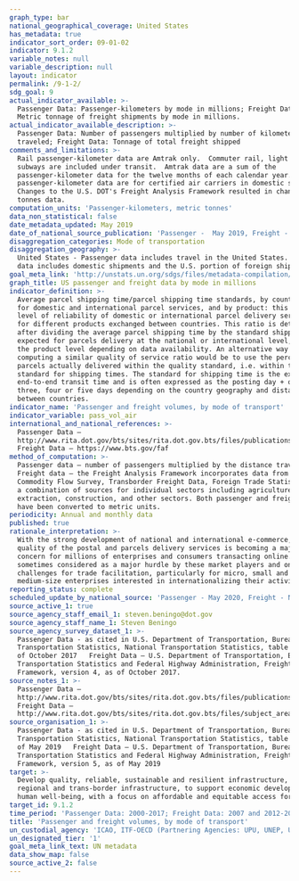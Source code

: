 ```yaml
---
graph_type: bar
national_geographical_coverage: United States
has_metadata: true
indicator_sort_order: 09-01-02
indicator: 9.1.2
variable_notes: null
variable_description: null
layout: indicator
permalink: /9-1-2/
sdg_goal: 9
actual_indicator_available: >-
  Passenger Data: Passenger-kilometers by mode in millions; Freight Data -
  Metric tonnage of freight shipments by mode in millions.
actual_indicator_available_description: >-
  Passenger Data: Number of passengers multiplied by number of kilometers
  traveled; Freight Data: Tonnage of total freight shipped
comments_and_limitations: >-
  Rail passenger-kilometer data are Amtrak only.  Commuter rail, light rail and
  subways are included under transit.  Amtrak data are a sum of the
  passenger-kilometer data for the twelve months of each calendar year.  Air
  passenger-kilometer data are for certified air carriers in domestic service.
  Changes to the U.S. DOT's Freight Analysis Framework resulted in changed
  tonnes data.
computation_units: 'Passenger-kilometers, metric tonnes'
data_non_statistical: false
date_metadata_updated: May 2019
date_of_national_source_publication: 'Passenger -  May 2019, Freight - March 2019'
disaggregation_categories: Mode of transportation
disaggregation_geography: >-
  United States - Passenger data includes travel in the United States.  Freight
  data includes domestic shipments and the U.S. portion of foreign shipments.
goal_meta_link: 'http://unstats.un.org/sdgs/files/metadata-compilation/Metadata-Goal-9.pdf'
graph_title: US passenger and freight data by mode in millions
indicator_definition: >-
  Average parcel shipping time/parcel shipping time standards, by country, both
  for domestic and international parcel services, and by product: this is the
  level of reliability of domestic or international parcel delivery services and
  for different products exchanged between countries. This ratio is determined
  after dividing the average parcel shipping time by the standard shipping time
  expected for parcels delivery at the national or international level, and at
  the product level depending on data availability. An alternative way of
  computing a similar quality of service ratio would be to use the percentage of
  parcels actually delivered within the quality standard, i.e. within the
  standard for shipping times. The standard for shipping time is the expected
  end-to-end transit time and is often expressed as the posting day + one, two ,
  three, four or five days depending on the country geography and distance
  between countries.
indicator_name: 'Passenger and freight volumes, by mode of transport'
indicator_variable: pass_vol_air
international_and_national_references: >-
  Passenger Data –
  http://www.rita.dot.gov/bts/sites/rita.dot.gov.bts/files/publications/national_transportation_statistics/html/table_01_40_m.html
  Freight Data – https://www.bts.gov/faf
method_of_computation: >-
  Passenger data – number of passengers multiplied by the distance traveled.
  Freight data – the Freight Analysis Framework incorporates data from the 2012
  Commodity Flow Survey, Transborder Freight Data, Foreign Trade Statistics, and
  a combination of sources for individual sectors including agriculture, energy
  extraction, construction, and other sectors. Both passenger and freight data
  have been converted to metric units.
periodicity: Annual and monthly data
published: true
rationale_interpretation: >-
  With the strong development of national and international e-commerce, the
  quality of the postal and parcels delivery services is becoming a major
  concern for millions of enterprises and consumers transacting online. It is
  sometimes considered as a major hurdle by these market players and one of the
  challenges for trade facilitation, particularly for micro, small and
  medium-size enterprises interested in internationalizing their activities.
reporting_status: complete
scheduled_update_by_national_source: 'Passenger - May 2020, Freight - Not currently scheduled'
source_active_1: true
source_agency_staff_email_1: steven.beningo@dot.gov
source_agency_staff_name_1: Steven Beningo
source_agency_survey_dataset_1: >-
  Passenger Data - as cited in U.S. Department of Transportation, Bureau of
  Transportation Statistics, National Transportation Statistics, table 1-40M, as
  of October 2017   Freight Data – U.S. Department of Transportation, Bureau of
  Transportation Statistics and Federal Highway Administration, Freight Analysis
  Framework, version 4, as of October 2017.
source_notes_1: >-
  Passenger Data –
  http://www.rita.dot.gov/bts/sites/rita.dot.gov.bts/files/publications/national_transportation_statistics/html/table_01_40_m.html
  Freight Data –
  http://www.rita.dot.gov/bts/sites/rita.dot.gov.bts/files/subject_areas/freight_transportation/faf
source_organisation_1: >-
  Passenger Data - as cited in U.S. Department of Transportation, Bureau of
  Transportation Statistics, National Transportation Statistics, table 1-40M, as
  of May 2019   Freight Data – U.S. Department of Transportation, Bureau of
  Transportation Statistics and Federal Highway Administration, Freight Analysis
  Framework, version 5, as of May 2019
target: >-
  Develop quality, reliable, sustainable and resilient infrastructure, including
  regional and trans-border infrastructure, to support economic development and
  human well-being, with a focus on affordable and equitable access for all.
target_id: 9.1.2
time_period: 'Passenger Data: 2000-2017; Freight Data: 2007 and 2012-2017'
title: 'Passenger and freight volumes, by mode of transport'
un_custodial_agency: 'ICAO, ITF-OECD (Partnering Agencies: UPU, UNEP, UNECE)'
un_designated_tier: '1'
goal_meta_link_text: UN metadata
data_show_map: false
source_active_2: false
---
```

